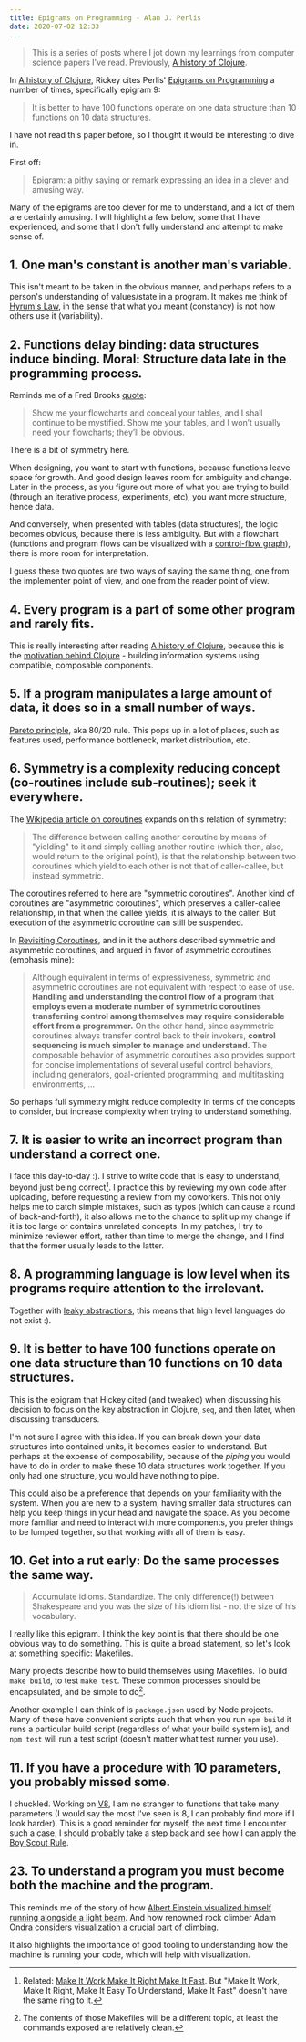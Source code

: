 ```yaml
---
title: Epigrams on Programming - Alan J. Perlis
date: 2020-07-02 12:33
...
```


> This is a series of posts where I jot down my learnings from computer science papers I've read.
Previously, [A history of Clojure](./a-history-of-clojure.html).

In [A history of Clojure](https://blog.ngzhian.com/a-history-of-clojure.html), Rickey cites Perlis' [Epigrams on Programming][] a number of times, specifically epigram 9:

> It is better to have 100 functions operate on one data structure than
10 functions on 10 data structures.

I have not read this paper before, so I thought it would be interesting to dive in.

First off:

> Epigram: a pithy saying or remark expressing an idea in a clever and amusing way.

Many of the epigrams are too clever for me to understand, and a lot of them are certainly amusing. I will highlight a few below, some that I have experienced, and some that I don't fully understand and attempt to make sense of.

## 1. One man's constant is another man's variable.

This isn't meant to be taken in the obvious manner, and perhaps refers to a person's understanding of values/state in a program. It makes me think of [Hyrum's Law][], in the sense that what you meant (constancy) is not how others use it (variability).

## 2. Functions delay binding: data structures induce binding. Moral: Structure data late in the programming process.

Reminds me of a Fred Brooks [quote](https://en.wikiquote.org/wiki/Fred_Brooks#The_Mythical_Man-Month:_Essays_on_Software_Engineering_(1975,_1995)):

> Show me your flowcharts and conceal your tables, and I shall continue to be mystified. Show me your tables, and I won’t usually need your flowcharts; they’ll be obvious.

There is a bit of symmetry here.

When designing, you want to start with functions, because functions leave space for growth. And good design leaves room for ambiguity and change. Later in the process, as you figure out more of what you are trying to build (through an iterative process, experiments, etc), you want more structure, hence data.

And conversely, when presented with tables (data structures), the logic becomes obvious, because there is less ambiguity. But with a flowchart (functions and program flows can be visualized with a [control-flow graph]), there is more room for interpretation.

I guess these two quotes are two ways of saying the same thing, one from the implementer point of view, and one from the reader point of view.

## 4. Every program is a part of some other program and rarely fits.

This is really interesting after reading [A history of Clojure][], because this is the [motivation behind Clojure](https://blog.ngzhian.com/a-history-of-clojure.html#why-you-should-use-clojure) - building information systems using compatible, composable components.

## 5. If a program manipulates a large amount of data, it does so in a small number of ways.

[Pareto principle][], aka 80/20 rule. This pops up in a lot of places, such as features used, performance bottleneck, market distribution, etc.

## 6. Symmetry is a complexity reducing concept (co-routines include sub-routines); seek it everywhere.

The [Wikipedia article on coroutines](https://en.wikipedia.org/wiki/Coroutine#Comparison_with_subroutines) expands on this relation of symmetry:

> The difference between calling another coroutine by means of "yielding" to it and simply calling another routine (which then, also, would return to the original point), is that the relationship between two coroutines which yield to each other is not that of caller-callee, but instead symmetric.

The coroutines referred to here are "symmetric coroutines". Another kind of coroutines are "asymmetric coroutines", which preserves a caller-callee relationship, in that when the callee yields, it is always to the caller. But execution of the asymmetric coroutine can still be suspended.

In [Revisiting Coroutines][], and in it the authors described symmetric and asymmetric coroutines, and argued in favor of asymmetric coroutines (emphasis mine):

> Although equivalent in terms of expressiveness, symmetric and asymmetric
coroutines are not equivalent with respect to ease of use. **Handling and understanding the control flow of a program that employs even a moderate number
of symmetric coroutines transferring control among themselves may require
considerable effort from a programmer.** On the other hand, since asymmetric
coroutines always transfer control back to their invokers, **control sequencing is
much simpler to manage and understand.** The composable behavior of asymmetric coroutines also provides support for concise implementations of several
useful control behaviors, including generators, goal-oriented programming, and
multitasking environments, ...

So perhaps full symmetry might reduce complexity in terms of the concepts to consider, but increase complexity when trying to understand something.

## 7. It is easier to write an incorrect program than understand a correct one.

I face this day-to-day :). I strive to write code that is easy to understand, beyond just being correct[^correct]. I practice this by reviewing my own code after uploading, before requesting a review from my coworkers. This not only helps me to catch simple mistakes, such as typos (which can cause a round of back-and-forth), it also allows me to the chance to split up my change if it is too large or contains unrelated concepts. In my patches, I try to minimize reviewer effort, rather than time to merge the change, and I find that the former usually leads to the latter.


## 8. A programming language is low level when its programs require attention to the irrelevant.

Together with [leaky abstractions][], this means that high level languages do not exist :).

## 9. It is better to have 100 functions operate on one data structure than 10 functions on 10 data structures.

This is the epigram that Hickey cited (and tweaked) when discussing his decision to focus on the key abstraction in Clojure, `seq`, and then later, when discussing transducers.

I'm not sure I agree with this idea. If you can break down your data structures into contained units, it becomes easier to understand. But perhaps at the expense of composability, because of the *piping* you would have to do in order to make these 10 data structures work together. If you only had one structure, you would have nothing to pipe.

This could also be a preference that depends on your familiarity with the system. When you are new to a system, having smaller data structures can help you keep things in your head and navigate the space. As you become more familiar and need to interact with more components, you prefer things to be lumped together, so that working with all of them is easy.

## 10. Get into a rut early: Do the same processes the same way.

> Accumulate idioms. Standardize. The only difference(!) between Shakespeare and you was the size of his idiom list - not the size of his vocabulary.

I really like this epigram. I think the key point is that there should be one obvious way to do something. This is quite a broad statement, so let's look at something specific: Makefiles.

Many projects describe how to build themselves using Makefiles. To build `make build`, to test `make test`. These common processes should be encapsulated, and be simple to do[^makefiles].

Another example I can think of is `package.json` used by Node projects. Many of these have convenient scripts such that when you run `npm build` it runs a particular build script (regardless of what your build system is), and `npm test` will run a test script (doesn't matter what test runner you use).

## 11. If you have a procedure with 10 parameters, you probably missed some.

I chuckled. Working on [V8][], I am no stranger to functions that take many parameters (I would say the most I've seen is 8, I can probably find more if I look harder). This is a good reminder for myself, the next time I encounter such a case, I should probably take a step back and see how I can apply the [Boy Scout Rule][].

## 23. To understand a program you must become both the machine and the program.

This reminds me of the story of how [Albert Einstein visualized himself running alongside a light beam](https://www.nationalgeographic.com/news/2017/05/einstein-relativity-thought-experiment-train-lightning-genius/). And how renowned rock climber Adam Ondra considers [visualization a crucial part of climbing](https://www.youtube.com/watch?v=3WO6rcosZ-o).

It also highlights the importance of good tooling to understanding how the machine is running your code, which will help with visualization.

[Epigrams On Programming]: https://www.gwern.net/docs/cs/1982-perlis.pdf
[Hyrum's Law]: https://www.hyrumslaw.com/
[control-flow graph]: https://en.wikipedia.org/wiki/Control-flow_graph
[Pareto principle]: https://en.wikipedia.org/wiki/Pareto_principle
[Revisiting Coroutines]: https://www.cs.tufts.edu/~nr/cs257/archive/roberto-ierusalimschy/revisiting-coroutines.pdf
[leaky abstractions]: https://www.joelonsoftware.com/2002/11/11/the-law-of-leaky-abstractions/
[A history of Clojure]: https://dl.acm.org/doi/abs/10.1145/3386321
[V8]: https://v8.dev/
[Boy Scout Rule]: https://www.oreilly.com/library/view/97-things-every/9780596809515/ch08.html

[^correct]: Related: [Make It Work Make It Right Make It Fast](https://wiki.c2.com/?MakeItWorkMakeItRightMakeItFast#:~:text=%22Make%20it%20work%2C%20make%20it,to%20DesignForPerformance%20ahead%20of%20time.). But "Make It Work, Make It Right, Make It Easy To Understand, Make It Fast" doesn't have the same ring to it.
[^makefiles]: The contents of those Makefiles will be a different topic, at least the commands exposed are relatively clean.
